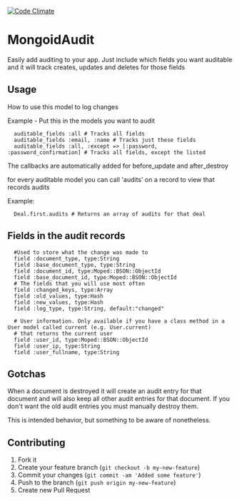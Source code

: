 [![Code Climate](https://codeclimate.com/badge.png)](https://codeclimate.com/github/BaseCampOps/mongoid_audit)

# MongoidAudit

Easily add auditing to your app. Just include which fields you want auditable and it will track creates, updates and deletes for those fields


## Usage

How to use this model to log changes

Example - Put this in the models you want to audit

      auditable_fields :all # Tracks all fields
      auditable_fields :email, :name # Tracks just these fields
      auditable_fields :all, :except => [:password, :password_confirmation] # Tracks all fields, except the listed

The callbacks are automatically added for before_update and after_destroy


for every auditable model you can call 'audits' on a record to view that records audits

Example: 

      Deal.first.audits # Returns an array of audits for that deal
      
## Fields in the audit records

      #Used to store what the change was made to 
      field :document_type, type:String
      field :base_document_type, type:String
      field :document_id, type:Moped::BSON::ObjectId
      field :base_document_id, type:Moped::BSON::ObjectId
      # The fields that you will use most often
      field :changed_keys, type:Array
      field :old_values, type:Hash
      field :new_values, type:Hash
      field :log_type, type:String, default:"changed"
      
      # User information. Only available if you have a class method in a User model called current (e.g. User.current) 
      # that returns the current user
      field :user_id, type:Moped::BSON::ObjectId
      field :user_ip, type:String
      field :user_fullname, type:String
      
## Gotchas

When a document is destroyed it will create an audit entry for that document and will also keep all other audit entries
for that document. If you don't want the old audit entries you must manually destroy them.

This is intended behavior, but something to be aware of nonetheless.


## Contributing

1. Fork it
2. Create your feature branch (`git checkout -b my-new-feature`)
3. Commit your changes (`git commit -am 'Added some feature'`)
4. Push to the branch (`git push origin my-new-feature`)
5. Create new Pull Request
